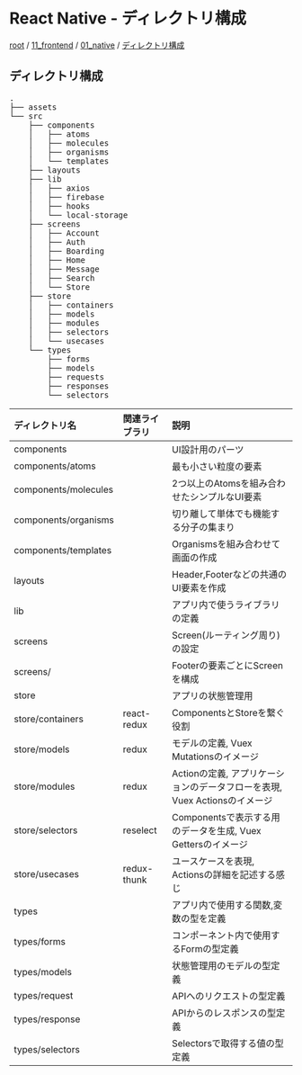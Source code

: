 # React Native - ディレクトリ構成

[root](./../../../README.md)
/ [11_frontend](./../README.md)
/ [01_native](./README.md)
/ [ディレクトリ構成](./directories.md)

## ディレクトリ構成

<pre>
.
├── assets
└── src
    ├── components
    │   ├── atoms
    │   ├── molecules
    │   ├── organisms
    │   └── templates
    ├── layouts
    ├── lib
    │   ├── axios
    │   ├── firebase
    │   ├── hooks
    │   └── local-storage
    ├── screens
    │   ├── Account
    │   ├── Auth
    │   ├── Boarding
    │   ├── Home
    │   ├── Message
    │   ├── Search
    │   └── Store
    ├── store
    │   ├── containers
    │   ├── models
    │   ├── modules
    │   ├── selectors
    │   └── usecases
    └── types
        ├── forms
        ├── models
        ├── requests
        ├── responses
        └── selectors
</pre>

|    ディレクトリ名    | 関連ライブラリ |                                    説明                                    |
| :------------------- | :------------- | :------------------------------------------------------------------------- |
| components           |                | UI設計用のパーツ                                                           |
| components/atoms     |                | 最も小さい粒度の要素                                                       |
| components/molecules |                | 2つ以上のAtomsを組み合わせたシンプルなUI要素                               |
| components/organisms |                | 切り離して単体でも機能する分子の集まり                                     |
| components/templates |                | Organismsを組み合わせて画面の作成                                          |
| layouts              |                | Header,Footerなどの共通のUI要素を作成                                      |
| lib                  |                | アプリ内で使うライブラリの定義                                             |
| screens              |                | Screen(ルーティング周り)の設定                                             |
| screens/<Directory>  |                | Footerの要素ごとにScreenを構成                                             |
| store                |                | アプリの状態管理用                                                         |
| store/containers     | react-redux    | ComponentsとStoreを繋ぐ役割                                                |
| store/models         | redux          | モデルの定義, Vuex Mutationsのイメージ                                     |
| store/modules        | redux          | Actionの定義, アプリケーションのデータフローを表現, Vuex Actionsのイメージ |
| store/selectors      | reselect       | Componentsで表示する用のデータを生成, Vuex Gettersのイメージ               |
| store/usecases       | redux-thunk    | ユースケースを表現, Actionsの詳細を記述する感じ                            |
| types                |                | アプリ内で使用する関数,変数の型を定義                                      |
| types/forms          |                | コンポーネント内で使用するFormの型定義                                     |
| types/models         |                | 状態管理用のモデルの型定義                                                 |
| types/request        |                | APIへのリクエストの型定義                                                  |
| types/response       |                | APIからのレスポンスの型定義                                                |
| types/selectors      |                | Selectorsで取得する値の型定義                                              |
